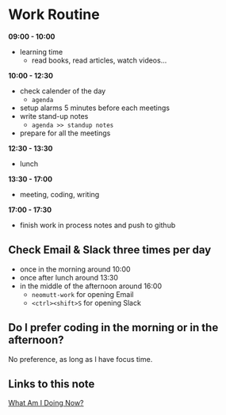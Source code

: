 # Work Routine

**09:00 - 10:00**

- learning time
    - read books, read articles, watch videos... 

**10:00 - 12:30**

- check calender of the day
    - `agenda`
- setup alarms 5 minutes before each meetings
- write stand-up notes
    - `agenda >> standup notes`
- prepare for all the meetings

**12:30 - 13:30**

- lunch

**13:30 - 17:00**

- meeting, coding, writing

**17:00 - 17:30**

- finish work in process notes and push to github

## Check Email & Slack three times per day

- once in the morning around 10:00
- once after lunch around 13:30
- in the middle of the afternoon around 16:00
    - `neomutt-work` for opening Email
    - `<ctrl><shift>S` for opening Slack

## Do I prefer coding in the morning or in the afternoon? 

No preference, as long as I have focus time. 
## Links to this note

[What Am I Doing Now?](what-am-i-doing-now.md)

